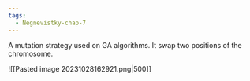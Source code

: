 ```yaml
---
tags:
  - Negnevistky-chap-7
---
```

A mutation strategy used on GA algorithms. It swap two positions of the chromosome.

![[Pasted image 20231028162921.png|500]]